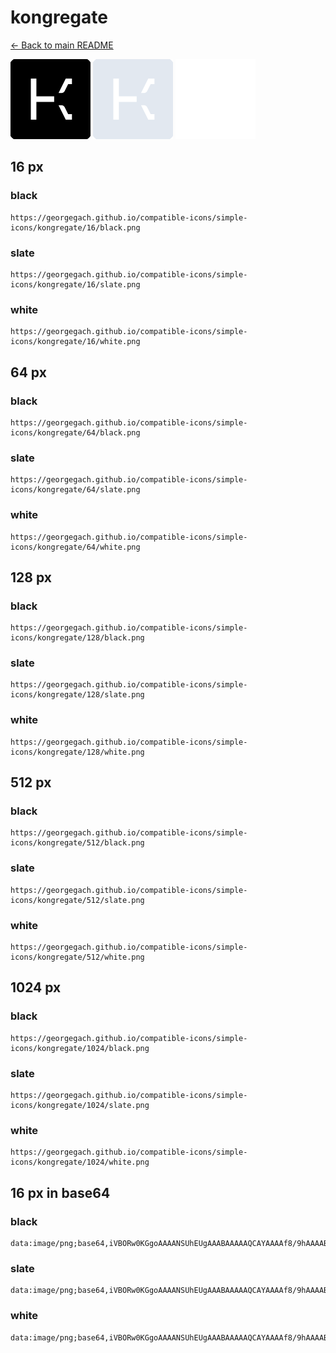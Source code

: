 # kongregate

[← Back to main README](../../README.md)


<img src="./128/black.png" width="128" alt="kongregate black icon" />
<img src="./128/slate.png" width="128" alt="kongregate slate icon" />
<img src="./128/white.png" width="128" alt="kongregate white icon" />

## 16 px

### black
```
https://georgegach.github.io/compatible-icons/simple-icons/kongregate/16/black.png
```

### slate
```
https://georgegach.github.io/compatible-icons/simple-icons/kongregate/16/slate.png
```

### white
```
https://georgegach.github.io/compatible-icons/simple-icons/kongregate/16/white.png
```

## 64 px

### black
```
https://georgegach.github.io/compatible-icons/simple-icons/kongregate/64/black.png
```

### slate
```
https://georgegach.github.io/compatible-icons/simple-icons/kongregate/64/slate.png
```

### white
```
https://georgegach.github.io/compatible-icons/simple-icons/kongregate/64/white.png
```

## 128 px

### black
```
https://georgegach.github.io/compatible-icons/simple-icons/kongregate/128/black.png
```

### slate
```
https://georgegach.github.io/compatible-icons/simple-icons/kongregate/128/slate.png
```

### white
```
https://georgegach.github.io/compatible-icons/simple-icons/kongregate/128/white.png
```

## 512 px

### black
```
https://georgegach.github.io/compatible-icons/simple-icons/kongregate/512/black.png
```

### slate
```
https://georgegach.github.io/compatible-icons/simple-icons/kongregate/512/slate.png
```

### white
```
https://georgegach.github.io/compatible-icons/simple-icons/kongregate/512/white.png
```

## 1024 px

### black
```
https://georgegach.github.io/compatible-icons/simple-icons/kongregate/1024/black.png
```

### slate
```
https://georgegach.github.io/compatible-icons/simple-icons/kongregate/1024/slate.png
```

### white
```
https://georgegach.github.io/compatible-icons/simple-icons/kongregate/1024/white.png
```

## 16 px in base64

### black
```
data:image/png;base64,iVBORw0KGgoAAAANSUhEUgAAABAAAAAQCAYAAAAf8/9hAAAABmJLR0QA/wD/AP+gvaeTAAAA0UlEQVQ4ja3SvWoCQRQF4E8JKOmMSSlCqjQ+QN7Ad/Ad7HzCdCGFYCEaME1SJPGncm0ELZyFzbAu65oDAzPn3jnnzp0LY2xxuHBtMa6Fza1q2NWCWmXUo/MGM/zm5KaxZZFAgmd85wgs8ISPIoFzWGOEFzyWEbjJEeiFCtrZQNzEr5A4QCdwXfTRQDN2KvuEQmSH4xMtTCP+HUOnH/gzUOcq2EfnO0yC8KpMBZPYCW8h/zXLx03c4Cc4PkRGaayN+5T8l1FOrrif1J06XEUkwfwI7WlNCeeeVnoAAAAASUVORK5CYII=
```

### slate
```
data:image/png;base64,iVBORw0KGgoAAAANSUhEUgAAABAAAAAQCAYAAAAf8/9hAAAABmJLR0QA/wD/AP+gvaeTAAABA0lEQVQ4jZ2TsU4CQRRFzx0slEazaGgkJiaabfwAC3v/xdrW3lgSv8gfMLEwiMFELQCVxWYLI3stiMouS9A93bx578x9xeipP7427AF1/kcKdEPFYYA69n6oODxFWguFQmKrg3mZa7YTiQ7mdbacFzhL+fAhYjA3j3qt5kaMeFgsWMyohk+fB+9X2LtLBUIrhfdHE3FgiJEaszeFxp+8lw60AGTtGI6Fzm2vFlv/usJCyhOIE5n4O47wvXFb6AzIrVCawPizYIxq5iZIt9hvSwUlRBN0sd1cP0Lq5dSP/bF/T0qcMRSOEFv5WE4UNHRGA7FZLqhAYPqrqpIGoFtRkhruvgD5S1/4L3jlUgAAAABJRU5ErkJggg==
```

### white
```
data:image/png;base64,iVBORw0KGgoAAAANSUhEUgAAABAAAAAQCAYAAAAf8/9hAAAABmJLR0QA/wD/AP+gvaeTAAAA10lEQVQ4jZ3SMUpDURCF4e8GQbEz0VIEQUjjAizs3YN7sHMVLssNCBZBA7HRQo2mMjbCsTCBeMkLyTvdzJn5585wS5I7nGDXZppiWJJ8tWie67skSctm0KniCR7wvqR27o1XAaY4w+sSwKiU0sfTKkCTPnGd5BbH6wC2lgBO0Udv0aiP+DIrvMThLHeEC2xjp5607grNyn89J9lLMqjywyRXScZVPk0v+KniLu4xwEebFbq4KaWcY7Ro1Eec4G3WcFBB5l4P+02AjdXx9/vaatrBsCVkisdfwO55gzmHyOgAAAAASUVORK5CYII=
```

